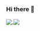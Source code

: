 ### Hi there 👋

<a href="https://github.com/anuraghazra/github-readme-stats">
  <img align="center" src="https://github-readme-stats.vercel.app/api?username=antunesluis&show_icons=true&theme=great-gatsby" />
</a>
<a href="https://github.com/anuraghazra/convoychat">
  <img align="center" src="https://github-readme-stats.vercel.app/api/top-langs/?username=antunesluis&theme=great-gatsby&size_weight=0.5&count_weight=0.5&layout=compact" />
</a>


